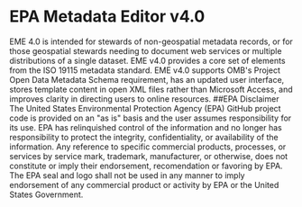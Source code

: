 # EPA Metadata Editor v4.0
EME 4.0 is intended for stewards of non-geospatial metadata records, or for those geospatial stewards needing to document web services or multiple distributions of a single dataset. EME v4.0 provides a core set of elements from the ISO 19115 metadata standard. EME v4.0 supports OMB's Project Open Data Metadata Schema requirement, has an updated user interface, stores template content in open XML files rather than Microsoft Access, and improves clarity in directing users to online resources.
##EPA Disclaimer
The United States Environmental Protection Agency (EPA) GitHub project code is provided on an "as is" basis and the user assumes responsibility for its use. EPA has relinquished control of the information and no longer has responsibility to protect the integrity, confidentiality, or availability of the information. Any reference to specific commercial products, processes, or services by service mark, trademark, manufacturer, or otherwise, does not constitute or imply their endorsement, recomendation or favoring by EPA. The EPA seal and logo shall not be used in any manner to imply endorsement of any commercial product or activity by EPA or the United States Government.
